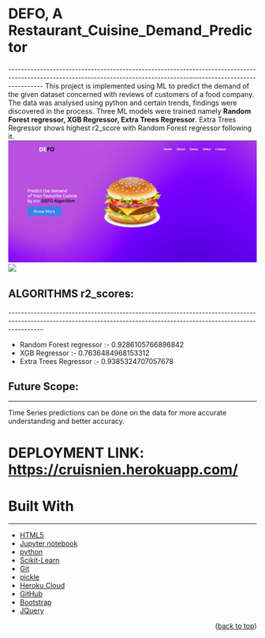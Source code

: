 <h1><b>DEFO</b>, A Restaurant_Cuisine_Demand_Predictor </h1>
-----------------------------------------------------------------------------------------------------------------------------------------------------------------------
This project is implemented using ML to predict the demand of the given dataset concerned with reviews of customers of a food company. The data was analysed using python and certain trends, findings were discovered in the process. Three ML models were trained namely <b>Random Forest regressor, XGB Regressor, Extra Trees Regressor</b>. Extra Trees Regressor shows highest r2_score with Random Forest regressor following it.

<img src="readmetemp/images/burgir.png">
<img src="readmetemp/images/burger-burgir.gif">

<h2>ALGORITHMS r2_scores: </h2>
-----------------------------------------------------------------------------------------------------------------------------------------------------------------------
<ul>
  <li> Random Forest regressor :- 0.9286105766896842 </li>
<li>  XGB Regressor :- 0.7636484968153312 </li>
  <li> Extra Trees Regressor :- 0.9385324707057678 </li>
 </ul>

## Future Scope:
-----------------------------------------------------------------------------------------------------------------------------------------------------------------------
Time Series predictions can be done on the data for more accurate understanding and better accuracy.

# DEPLOYMENT LINK: https://cruisnien.herokuapp.com/
# Built With 
-----------------------------------------------------------------------------------------------------------------------------------------------------------------------
* [HTML5](html.com)
* [Jupyter notebook](https://jupyter.org/)
* [python](https://www.python.org/)
* [Scikit-Learn](https://scikit-learn.org/stable/)
* [Git](https://git-scm.com/)
* [pickle](https://docs.python.org/3/library/pickle.html) 
* [Heroku Cloud](heroku.com)
* [GitHub](github.com)
* [Bootstrap](https://getbootstrap.com)
* [JQuery](https://jquery.com)

<p align="right">(<a href="#top">back to top</a>)</p>
